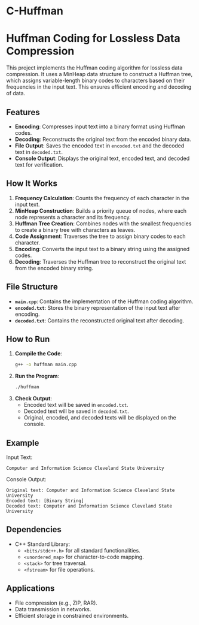 # C-Huffman

# Huffman Coding for Lossless Data Compression

This project implements the Huffman coding algorithm for lossless data compression. It uses a MinHeap data structure to construct a Huffman tree, which assigns variable-length binary codes to characters based on their frequencies in the input text. This ensures efficient encoding and decoding of data.

## Features

- **Encoding**: Compresses input text into a binary format using Huffman codes.
- **Decoding**: Reconstructs the original text from the encoded binary data.
- **File Output**: Saves the encoded text in `encoded.txt` and the decoded text in `decoded.txt`.
- **Console Output**: Displays the original text, encoded text, and decoded text for verification.

## How It Works

1. **Frequency Calculation**: Counts the frequency of each character in the input text.
2. **MinHeap Construction**: Builds a priority queue of nodes, where each node represents a character and its frequency.
3. **Huffman Tree Creation**: Combines nodes with the smallest frequencies to create a binary tree with characters as leaves.
4. **Code Assignment**: Traverses the tree to assign binary codes to each character.
5. **Encoding**: Converts the input text to a binary string using the assigned codes.
6. **Decoding**: Traverses the Huffman tree to reconstruct the original text from the encoded binary string.

## File Structure

- **`main.cpp`**: Contains the implementation of the Huffman coding algorithm.
- **`encoded.txt`**: Stores the binary representation of the input text after encoding.
- **`decoded.txt`**: Contains the reconstructed original text after decoding.

## How to Run

1. **Compile the Code**:
   ```bash
   g++ -o huffman main.cpp
   ```
2. **Run the Program**:
   ```bash
   ./huffman
   ```
3. **Check Output**:
   - Encoded text will be saved in `encoded.txt`.
   - Decoded text will be saved in `decoded.txt`.
   - Original, encoded, and decoded texts will be displayed on the console.

## Example

Input Text:
```
Computer and Information Science Cleveland State University
```

Console Output:
```
Original text: Computer and Information Science Cleveland State University
Encoded text: [Binary String]
Decoded text: Computer and Information Science Cleveland State University
```

## Dependencies

- C++ Standard Library:
  - `<bits/stdc++.h>` for all standard functionalities.
  - `<unordered_map>` for character-to-code mapping.
  - `<stack>` for tree traversal.
  - `<fstream>` for file operations.

## Applications

- File compression (e.g., ZIP, RAR).
- Data transmission in networks.
- Efficient storage in constrained environments.
